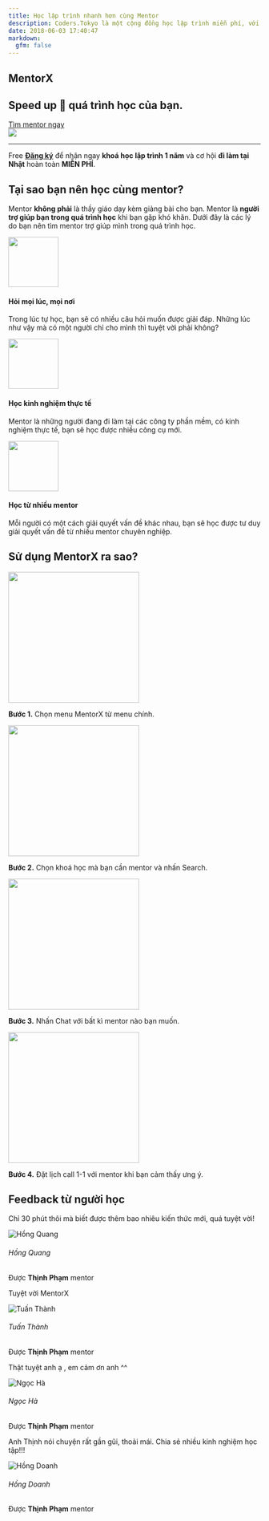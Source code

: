```yaml
---
title: Học lập trình nhanh hơn cùng Mentor
description: Coders.Tokyo là một cộng đồng học lập trình miễn phí, với mong muốn tất cả mọi người ở khắp nơi trên thế giới được học lập trình miễn phí.
date: 2018-06-03 17:40:47
markdown:
  gfm: false
---
```


<div class="main-container">
  <section class="cover height-80 text-center">
    <div class="container pos-vertical-center">
      <div class="row">
        <div class="col-md-10 col-lg-12">
          <h1 class="color--primary">MentorX</h1>
          <h2 class="h1">Speed up 🚀 quá trình học của bạn.</h2>
          <a class="btn btn--primary type--uppercase"
            href="https://school.coders.tokyo/coding-mentor"
            target="_blank">
            <span class="btn__text">
              Tìm mentor ngay
            </span>
          </a>
          <!--end of modal instance-->
        </div>
      </div>
      <!--end of row-->
    </div>
    <!--end of container-->
  </section>
  <img class="d-none" src="https://coders.tokyo/images/meta-cover.jpg" />

  <section class="cta cta-4 space--xxs unpad--bottom">
    <div class="container">
      <div class="row">
        <div class="col-md-12 text-center">
          <hr>
          <span class="label label--inline">Free</span>
          <span><a href="http://school.coders.tokyo/register" target="_blank"><b>Đăng ký</b></a> để nhận ngay <b class="color--primary-2">khoá học lập trình 1 năm</b> và cơ hội <b class="color--primary-2">đi làm tại Nhật</b> hoàn toàn <b class="color--primary-2">MIỄN PHÍ</b>.</span>
        </div>
      </div>
      <!--end of row-->
    </div>
    <!--end of container-->
  </section>

  <section>
    <div class="container">
        <div class="row justify-content-center pb-5">
            <div class="col-md-8 text-center">
                <h2>Tại sao bạn nên học cùng mentor?</h2>
                <p class="lead">
                    Mentor <b>không phải</b> là thầy giáo dạy kèm giảng bài cho bạn. Mentor là <b>người trợ giúp bạn trong quá trình học</b> khi bạn gặp khó khăn. Dưới đây là các lý do bạn nên tìm mentor trợ giúp mình trong quá trình học.
                </p>
            </div>
        </div>
        <div class="row">
            <div class="col-md-4">
                <div class="feature feature-3 boxed boxed--lg boxed--border">
                    <img height="100" src="/images/mentor/time-management.svg">
                    <h4>Hỏi mọi lúc, mọi nơi</h4>
                    <p>
                        Trong lúc tự học, bạn sẽ có nhiều câu hỏi muốn được giải đáp. Những lúc như vậy mà có một người chỉ cho mình thì tuyệt vời phải không?
                    </p>
                </div>
            </div>
            <div class="col-md-4">
                <div class="feature feature-3 boxed boxed--lg boxed--border">
                    <img height="100" src="/images/mentor/teaching.svg">
                    <h4>Học kinh nghiệm thực tế</h4>
                    <p>
                        Mentor là những người đang đi làm tại các công ty phần mềm, có kinh nghiệm thực tế, bạn sẽ học được nhiều công cụ mới.
                    </p>
                </div>
            </div>
            <div class="col-md-4">
                <div class="feature feature-3 boxed boxed--lg boxed--border">
                    <img height="100" src="/images/mentor/time-management.svg">
                    <h4>Học từ nhiều mentor</h4>
                    <p>
                        Mỗi người có một cách giải quyết vấn đề khác nhau, bạn sẽ học được tư duy giải quyết vấn đề từ nhiều mentor chuyên nghiệp.
                    </p>
                </div>
            </div>
        </div>
    </div>
  </section>

  <section>
    <div class="container">
      <div class="row pb-5">
        <div class="col-md-12 text-center">
            <h2>Sử dụng MentorX ra sao?</h2>
        </div>
      </div>
      <div class="row">
        <div class="col-md-3 text-center">
            <img width="261" src="/images/mentor/how-1.png">
            <p><b>Bước 1.</b> Chọn menu MentorX từ menu chính.</p>
        </div>
        <div class="col-md-3 text-center">
            <img width="261" src="/images/mentor/how-2.png">
            <p><b>Bước 2.</b> Chọn khoá học mà bạn cần mentor và nhấn Search.</p>
        </div>
        <div class="col-md-3 text-center">
            <img width="261" src="/images/mentor/how-3.png">
            <p><b>Bước 3.</b> Nhấn Chat với bất kì mentor nào bạn muốn.</p>
        </div>
        <div class="col-md-3 text-center">
            <img width="261" src="/images/mentor/how-4.png">
            <p><b>Bước 4.</b> Đặt lịch call 1-1 với mentor khi bạn cảm thấy ưng ý.</p>
        </div>
      </div>
      <!--end of row-->
    </div>
    <!--end of container-->
  </section>
 
  <section>
      <div class="container">
        <div class="row">
          <div class="col-md-12 text-center">
              <h2>
                  Feedback từ người học
              </h2>
          </div>
        </div>
        <div class="row">
            <div class="col-lg-3 col-md-6 mb35">
                                  <div class="box-feedback">
                                      <div class="box-feedback__content mb15">
                                          <p class="comment">
                                              Chỉ 30 phút thôi mà biết được thêm bao nhiêu kiến thức mới, quá tuyệt vời!
                                          </p>
                                      </div>
                                      <div class="box-feedback__info">
                                          <div class="row align-items-center">
                                              <div class="col-3">
                                                  <div class="box-feedback__avatar">
                                                      <img src="/images/avatar-default.svg" alt="Hồng Quang">
                                                  </div>
                                              </div>
                                              <div class="col-9">
                                                  <h6 class="box-feedback__name">
                                                      Hồng Quang
                                                  </h6>
                                                  <p class="box-feedback__mentor">
                                                      Được <strong>Thịnh Phạm</strong> mentor
                                                  </p>
                                              </div>
                                          </div>
                                      </div>
                                  </div>
                              </div>
            <div class="col-lg-3 col-md-6 mb35">
                            <div class="box-feedback">
                                <div class="box-feedback__content mb15">
                                    <p class="comment">
                                        Tuyệt vời MentorX
                                    </p>
                                </div>
                                <div class="box-feedback__info">
                                    <div class="row align-items-center">
                                        <div class="col-3">
                                            <div class="box-feedback__avatar">
                                                <img src="/images/avatar-default.svg" alt="Tuấn Thành">
                                            </div>
                                        </div>
                                        <div class="col-9">
                                            <h6 class="box-feedback__name">
                                                Tuấn Thành
                                            </h6>
                                            <p class="box-feedback__mentor">
                                                Được <strong>Thịnh Phạm</strong> mentor
                                            </p>
                                        </div>
                                    </div>
                                </div>
                            </div>
                        </div>
            <div class="col-lg-3 col-md-6 mb35">
                            <div class="box-feedback">
                                <div class="box-feedback__content mb15">
                                    <p class="comment">
                                        Thật tuyệt anh ạ , em cảm ơn anh ^^
                                    </p>
                                </div>
                                <div class="box-feedback__info">
                                    <div class="row align-items-center">
                                        <div class="col-3">
                                            <div class="box-feedback__avatar">
                                                <img src="/images/avatar-default.svg" alt="Ngọc Hà">
                                            </div>
                                        </div>
                                        <div class="col-9">
                                            <h6 class="box-feedback__name">
                                                Ngọc Hà
                                            </h6>
                                            <p class="box-feedback__mentor">
                                                Được <strong>Thịnh Phạm</strong> mentor
                                            </p>
                                        </div>
                                    </div>
                                </div>
                            </div>
                        </div>                              
            <div class="col-lg-3 col-md-6 mb35">
                            <div class="box-feedback">
                                <div class="box-feedback__content mb15">
                                    <p class="comment">
                                        Anh Thịnh nói chuyện rất gần gũi, thoải mái. Chia sẻ nhiều kinh nghiệm học tập!!!
                                    </p>
                                </div>
                                <div class="box-feedback__info">
                                    <div class="row align-items-center">
                                        <div class="col-3">
                                            <div class="box-feedback__avatar">
                                                <img src="/images/avatar-default.svg" alt="Hồng Doanh">
                                            </div>
                                        </div>
                                        <div class="col-9">
                                            <h6 class="box-feedback__name">
                                                Hồng Doanh
                                            </h6>
                                            <p class="box-feedback__mentor">
                                                Được <strong>Thịnh Phạm</strong> mentor
                                            </p>
                                        </div>
                                    </div>
                                </div>
                            </div>
                        </div>
        </div>
        <!--end of row-->
      </div>
      <!--end of container-->
    </section>
</h5>
